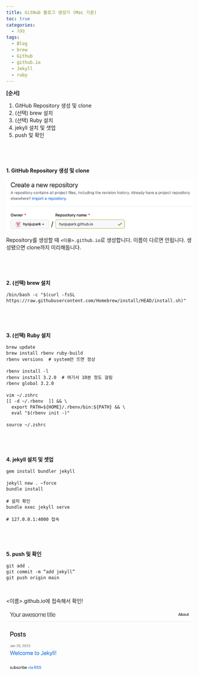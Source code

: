 ```yaml
---
title: GitHub 블로그 생성기 (Mac 기준)
toc: true
categories:
  - 기타
tags:
  - Blog
  - brew
  - Github
  - github.io
  - Jekyll
  - ruby
---
```


**[순서]**


1. GitHub Repository 생성 및 clone
2. (선택) brew 설치
3. (선택) Ruby 설치
4. jekyll 설치 및 셋업
5. push 및 확인


 


 


**1. GitHub Repository 생성 및 clone**


![](/assets/images/posts/2023-1-26-tistory-post-147/img-1.png)



Repository를 생성할 때 `<이름>.github.io`로 생성합니다. 이름이 다르면 안됩니다. 생성됐으면 clone까지 미리해둡니다.


 


 


**2. (선택) brew 설치**



```
/bin/bash -c "$(curl -fsSL https://raw.githubusercontent.com/Homebrew/install/HEAD/install.sh)"
```

 


 


**3. (선택) Ruby 설치**



```
brew update
brew install rbenv ruby-build
rbenv versions  # system만 뜨면 정상

rbenv install -l
rbenv install 3.2.0  # 여기서 10분 정도 걸림
rbenv global 3.2.0

vim ~/.zshrc
[[ -d ~/.rbenv  ]] && \
  export PATH=${HOME}/.rbenv/bin:${PATH} && \
  eval "$(rbenv init -)"

source ~/.zshrc
```

 


 


**4. jekyll 설치 및 셋업**



```
gem install bundler jekyll

jekyll new . —force
bundle install

# 설치 확인
bundle exec jekyll serve

# 127.0.0.1:4000 접속
```

 


 


**5. push 및 확인**



```
git add .
git commit -m “add jekyll”
git push origin main
```

 


<이름>.github.io에 접속해서 확인!


![](/assets/images/posts/2023-1-26-tistory-post-147/img-2.png)



 

